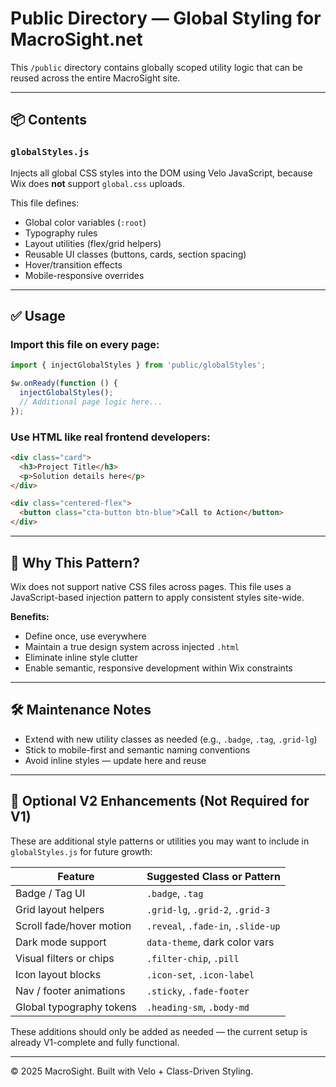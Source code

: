 # Public Directory — Global Styling for MacroSight.net

This `/public` directory contains globally scoped utility logic that can be reused across the entire MacroSight site.

---

## 📦 Contents

### `globalStyles.js`
Injects all global CSS styles into the DOM using Velo JavaScript, because Wix does **not** support `global.css` uploads.

This file defines:
- Global color variables (`:root`)
- Typography rules
- Layout utilities (flex/grid helpers)
- Reusable UI classes (buttons, cards, section spacing)
- Hover/transition effects
- Mobile-responsive overrides

---

## ✅ Usage

### Import this file on every page:

```js
import { injectGlobalStyles } from 'public/globalStyles';

$w.onReady(function () {
  injectGlobalStyles();
  // Additional page logic here...
});
````

### Use HTML like real frontend developers:

```html
<div class="card">
  <h3>Project Title</h3>
  <p>Solution details here</p>
</div>

<div class="centered-flex">
  <button class="cta-button btn-blue">Call to Action</button>
</div>
```

---

## 🧠 Why This Pattern?

Wix does not support native CSS files across pages. This file uses a JavaScript-based injection pattern to apply consistent styles site-wide.

**Benefits:**

* Define once, use everywhere
* Maintain a true design system across injected `.html`
* Eliminate inline style clutter
* Enable semantic, responsive development within Wix constraints

---

## 🛠 Maintenance Notes

* Extend with new utility classes as needed (e.g., `.badge`, `.tag`, `.grid-lg`)
* Stick to mobile-first and semantic naming conventions
* Avoid inline styles — update here and reuse

---

## 🌱 Optional V2 Enhancements (Not Required for V1)

These are additional style patterns or utilities you may want to include in `globalStyles.js` for future growth:

| Feature                  | Suggested Class or Pattern         |
| ------------------------ | ---------------------------------- |
| Badge / Tag UI           | `.badge`, `.tag`                   |
| Grid layout helpers      | `.grid-lg`, `.grid-2`, `.grid-3`   |
| Scroll fade/hover motion | `.reveal`, `.fade-in`, `.slide-up` |
| Dark mode support        | `data-theme`, dark color vars      |
| Visual filters or chips  | `.filter-chip`, `.pill`            |
| Icon layout blocks       | `.icon-set`, `.icon-label`         |
| Nav / footer animations  | `.sticky`, `.fade-footer`          |
| Global typography tokens | `.heading-sm`, `.body-md`          |

These additions should only be added as needed — the current setup is already V1-complete and fully functional.

---

© 2025 MacroSight. Built with Velo + Class-Driven Styling.

